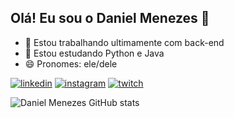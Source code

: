 ## Olá! Eu sou o Daniel Menezes 🤘

- 🔭 Estou trabalhando ultimamente com back-end
- 🌱 Estou estudando Python e Java
- 😄 Pronomes: ele/dele


[![linkedin](https://img.shields.io/badge/LinkedIn-0077B5?style=for-the-badge&logo=linkedin&logoColor=white)](https://www.linkedin.com/in/daniel-menzs/)
[![instagram](https://img.shields.io/badge/Instagram-E4405F?style=for-the-badge&logo=instagram&logoColor=white)](https://www.instagram.com/daniel.menzs/)
[![twitch](https://img.shields.io/badge/Twitch-9146FF?style=for-the-badge&logo=twitch&logoColor=white)](https://www.twitch.tv/dan_menzs)

![Daniel Menezes GitHub stats](https://github-readme-stats.vercel.app/api?username=danielmenzs&show_icons=true&theme=react)